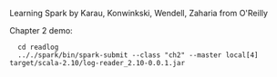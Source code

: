 Learning Spark by Karau, Konwinkski, Wendell, Zaharia from O'Reilly

Chapter 2 demo:
~~~~
  cd readlog
  .././spark/bin/spark-submit --class "ch2" --master local[4] target/scala-2.10/log-reader_2.10-0.0.1.jar
~~~~
